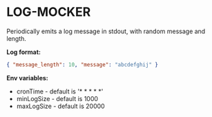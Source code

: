 # LOG-MOCKER

Periodically emits a log message in stdout, with random message and length.

__Log format:__

```json
{ "message_length": 10, "message": "abcdefghij" }
```

__Env variables:__

* cronTime - default is '* * * * *'
* minLogSize - default is 1000
* maxLogSize - default is 20000
